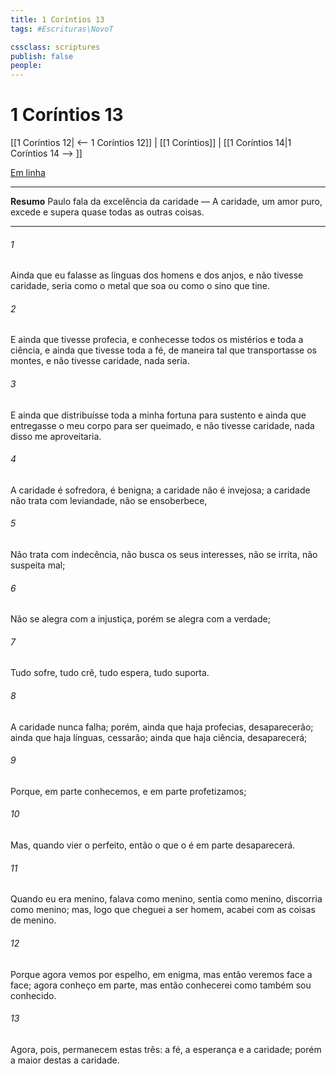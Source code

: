 ```yaml
---
title: 1 Coríntios 13
tags: #Escrituras\NovoT

cssclass: scriptures
publish: false
people:
---
```


# 1 Coríntios 13
[[1 Coríntios 12| <-- 1 Coríntios 12]] | [[1 Coríntios]] | [[1 Coríntios 14|1 Coríntios 14 --> ]]

[Em linha](https://churchofjesuschrist.org/study/scriptures/nt/1-cor/13?lang=por)

---
__Resumo__
Paulo fala da excelência da caridade — A caridade, um amor puro, excede e supera quase todas as outras coisas.

---
###### 1 
Ainda que eu falasse as línguas dos homens e dos anjos, e não tivesse caridade, seria como o metal que soa ou como o sino que tine.

###### 2 
E ainda que tivesse  profecia, e conhecesse todos os mistérios e toda a ciência, e ainda que tivesse toda a fé, de maneira tal que transportasse os montes, e não tivesse caridade, nada seria.

###### 3 
E ainda que distribuísse toda a minha fortuna para sustento  e ainda que entregasse o meu corpo para ser queimado, e não tivesse caridade, nada disso me aproveitaria.

###### 4 
A caridade é sofredora, é benigna; a caridade não é invejosa; a caridade não trata com leviandade, não se ensoberbece,

###### 5 
Não trata com indecência, não busca os seus interesses, não se irrita, não suspeita mal;

###### 6 
Não se alegra com a injustiça, porém se alegra com a verdade;

###### 7 
Tudo sofre, tudo crê, tudo espera, tudo suporta.

###### 8 
A caridade nunca falha; porém, ainda que haja profecias, desaparecerão; ainda que haja línguas, cessarão; ainda que haja ciência, desaparecerá;

###### 9 
Porque, em parte conhecemos, e em parte profetizamos;

###### 10 
Mas, quando vier o  perfeito, então o que o é em parte desaparecerá.

###### 11 
Quando eu era menino, falava como menino, sentia como menino, discorria como menino; mas, logo que cheguei a ser homem, acabei com as coisas de menino.

###### 12 
Porque agora vemos por espelho, em enigma, mas então veremos face a face; agora conheço em parte, mas então conhecerei como também sou conhecido.

###### 13 
Agora, pois, permanecem estas três: a fé, a esperança e a caridade; porém a maior destas  a caridade.

